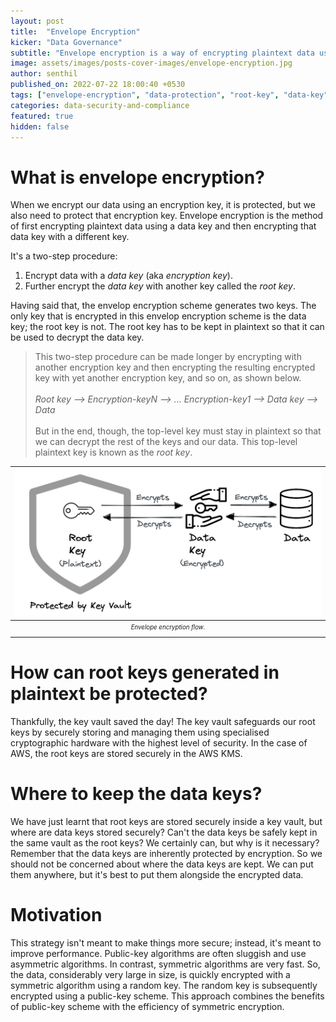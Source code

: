 ```yaml
---
layout: post
title:  "Envelope Encryption"
kicker: "Data Governance"
subtitle: "Envelope encryption is a way of encrypting plaintext data using a key and then encrypting that key using an another key. This strategy is intended not just to make things more secure but also to enhance performance."
image: assets/images/posts-cover-images/envelope-encryption.jpg
author: senthil
published_on: 2022-07-22 18:00:40 +0530
tags: ["envelope-encryption", "data-protection", "root-key", "data-key"]
categories: data-security-and-compliance
featured: true
hidden: false
---
```


# What is envelope encryption?
When we encrypt our data using an encryption key, it is protected, but we also need to protect that encryption key. Envelope encryption is the method of first encrypting plaintext data using a data key and then encrypting that data key with a different key.

It's a two-step procedure:

1. Encrypt data with a *data key* (aka *encryption key*).
2. Further encrypt the *data key* with another key called the *root key*.

Having said that, the envelop encryption scheme generates two keys. The only key that is encrypted in this envelop encryption scheme is the data key; the root key is not. The root key has to be kept in plaintext so that it can be used to decrypt the data key.

> This two-step procedure can be made longer by encrypting with another encryption key and then encrypting the resulting encrypted key with yet another encryption key, and so on, as shown below.<br><br>*Root key --> Encryption-keyN --> ... Encryption-key1 --> Data key --> Data*<br><br>But in the end, though, the top-level key must stay in plaintext so that we can decrypt the rest of the keys and our data. This top-level plaintext key is known as the *root key*.

|![Envelope encryption flow.](/assets/images/posts/envelope-encryption.png)|
|:-:|
|<sub><sup>*Envelope encryption flow.*</sup></sub>|

# How can root keys generated in plaintext be protected?
Thankfully, the key vault saved the day! The key vault safeguards our root keys by securely storing and managing them using specialised cryptographic hardware with the highest level of security. In the case of AWS, the root keys are stored securely in the AWS KMS.

# Where to keep the data keys?
We have just learnt that root keys are stored securely inside a key vault, but where are data keys stored securely? Can't the data keys be safely kept in the same vault as the root keys? We certainly can, but why is it necessary? Remember that the data keys are inherently protected by encryption. So we should not be concerned about where the data keys are kept. We can put them anywhere, but it's best to put them alongside the encrypted data.

# Motivation
This strategy isn't meant to make things more secure; instead, it's meant to improve performance. Public-key algorithms are often sluggish and use asymmetric algorithms. In contrast, symmetric algorithms are very fast. So, the data, considerably very large in size, is quickly encrypted with a symmetric algorithm using a random key. The random key is subsequently encrypted using a public-key scheme. This approach combines the benefits of public-key scheme with the efficiency of symmetric encryption.